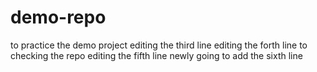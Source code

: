 # demo-repo
to practice the demo project
editing the third line 
editing the forth line
to checking the repo
editing the fifth line newly
going to add the sixth line

